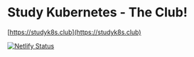 # Study Kubernetes - The Club!

[https://studyk8s.club](https://studyk8s.club)

[![Netlify Status](https://api.netlify.com/api/v1/badges/67a188ed-bb23-49b1-a183-3dc242a3b335/deploy-status)](https://app.netlify.com/sites/bucolic-longma-6f5c7e/deploys)